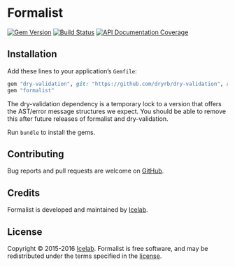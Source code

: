 [gem]: https://rubygems.org/gems/formalist
[travis]: https://travis-ci.org/icelab/formalist
[inch]: http://inch-ci.org/github/icelab/formalist

# Formalist

[![Gem Version](https://img.shields.io/gem/v/formalist.svg)][gem]
[![Build Status](https://travis-ci.org/icelab/formalist.svg?branch=master)][travis]
[![API Documentation Coverage](http://inch-ci.org/github/icelab/formalist.svg)][inch]

## Installation

Add these lines to your application’s `Gemfile`:

```ruby
gem "dry-validation", git: "https://github.com/dryrb/dry-validation", ref: "6447302f3b53766b29f29230831890a5cc3822e0"
gem "formalist"
```

The dry-validation dependency is a temporary lock to a version that offers the AST/error message structures we expect. You should be able to remove this after future releases of formalist and dry-validation.

Run `bundle` to install the gems.

## Contributing

Bug reports and pull requests are welcome on [GitHub](http://github.com/icelab/formalist).

## Credits

Formalist is developed and maintained by [Icelab](http://icelab.com.au/).

## License

Copyright © 2015-2016 [Icelab](http://icelab.com.au/). Formalist is free software, and may be redistributed under the terms specified in the [license](LICENSE.md).
